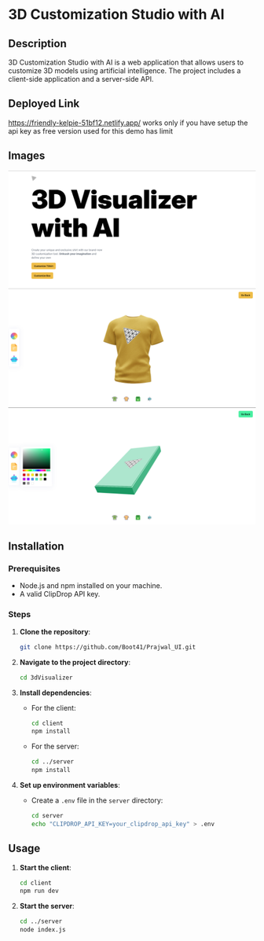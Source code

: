 # 3D Customization Studio with AI

## Description
3D Customization Studio with AI is a web application that allows users to customize 3D models using artificial intelligence. The project includes a client-side application and a server-side API.


## Deployed Link
https://friendly-kelpie-51bf12.netlify.app/
works only if you have setup the api key as free version used for this demo has limit
## Images

![Screenshot1](assets/img1.png)
![Screenshot2](assets/img2.png)
![Screenshot3](assets/img3.png)

## Installation

### Prerequisites
- Node.js and npm installed on your machine.
- A valid ClipDrop API key.

### Steps

1. **Clone the repository**:
    ```sh
    git clone https://github.com/Boot41/Prajwal_UI.git
    ```

2. **Navigate to the project directory**:
    ```sh
    cd 3dVisualizer
    ```

3. **Install dependencies**:
    - For the client:
        ```sh
        cd client
        npm install
        ```

    - For the server:
        ```sh
        cd ../server
        npm install
        ```

4. **Set up environment variables**:
    - Create a `.env` file in the `server` directory:
        ```sh
        cd server
        echo "CLIPDROP_API_KEY=your_clipdrop_api_key" > .env
        ```

## Usage

1. **Start the client**:
    ```sh
    cd client
    npm run dev
    ```

2. **Start the server**:
    ```sh
    cd ../server
    node index.js
    ```


